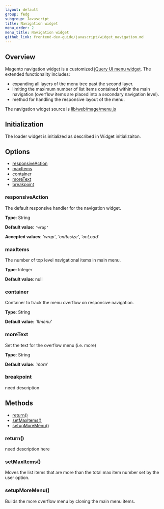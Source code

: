 ```yaml
---
layout: default
group: fedg
subgroup: Javascript
title: Navigation widget
menu_order: 2
menu_title: Navigation widget
github_link: frontend-dev-guide/javascript/widget_navigation.md
---
```


<h2>Overview</h2>
Magento navigation widget is a customized <a href="http://api.jqueryui.com/menu/" target="_blank">jQuery UI menu widget</a>. The extended functionality includes:
<ul>
<li>expanding all layers of the menu tree past the second layer.</li>
<li>limiting the maximum number of list items contained within the main navigation (overflow items are placed into a secondary navigation level).</li>
<li>method for handling the responsive layout of the menu.</li>
</ul>

The navigation widget source is <a href="{{site.mage2000url}}lib/web/mage/menu.js">lib/web/mage/menu.js</a>

<h2 id="navigation_init">Initialization</h2>
The loader widget is initialized as described in Widget initializaiton.
<!--ADDLINK-->

<h2 id="navigation_options">Options</h2>

<ul>
<li><a href="#n_responsiveAction">responsiveAction</a></li>
<li><a href="#n_maxItems">maxItems</a></li>
<li><a href="#n_container">container</a></li>
<li><a href="#n_moreText">moreText</a></li>
<li><a href="#n_breakpoint">breakpoint</a></li>
</ul>

<h3 id="n_responsiveAction">responsiveAction</h3>

The default responsive handler for the navigation widget.

**Type**: String

**Default value**: `'wrap'`

**Accepted values**: *'wrap'*, *'onResize'*, *'onLoad'*

<h3 id="n_maxItems">maxItems</h3>

The number of top level navigational items in main menu.

**Type**: Integer

**Default value**: null

<h3 id="n_container">container</h3>

Container to track the menu overflow on responsive navigation.

**Type**: String

**Default value**: *'#menu'*

<h3 id="n_moreText">moreText</h3>

Set the text for the overflow menu (i.e. more)

**Type**: String

**Default value**: *'more'*

<h3 id="#n_breakpoint">breakpoint</h3>
<p class="q">need description</p>

<h2 id="navigation_methods">Methods</h2>
<ul>
<li><a href="#nav_return">return()</a></li>
<li><a href="#nav_setMaxItems">setMaxItems()</a></li>
<li><a href="#setupMoreMenu">setupMoreMenu()</a></li>
</ul>

<h3 id="#nav_return">return()</h3>

<p class="q">need description here</p>

<h3 id="#nav_setMaxItems">setMaxItems()</h3>
Moves the list items that are more than the total max item number set by the user option.

<h3 id="#nav_setupMoreMenu">setupMoreMenu()</h3>
Builds the more overflow menu by cloning the main menu items.